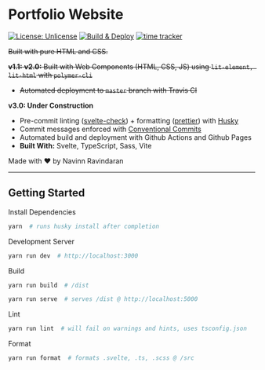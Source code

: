 # Portfolio Website

[![License: Unlicense](https://img.shields.io/badge/license-Unlicense-blue.svg)](http://unlicense.org/) [![Build & Deploy](https://github.com/navn-r/navn-r.github.io/actions/workflows/main.yml/badge.svg?branch=develop)](https://github.com/navn-r/navn-r.github.io/actions/workflows/main.yml)  [![time tracker](https://wakatime.com/badge/github/navn-r/navn-r.github.io.svg)](https://wakatime.com/badge/github/navn-r/navn-r.github.io)

~~Built with pure HTML and CSS.~~  

~~**v1.1:** **v2.0:** Built with Web Components (HTML, CSS, JS) using `lit-element, lit-html` with `polymer-cli`~~
  - ~~Automated deployment to `master` branch with Travis CI~~


**v3.0: Under Construction**
  - Pre-commit linting ([svelte-check](https://github.com/sveltejs/language-tools/tree/master/packages/svelte-check)) + formatting ([prettier](https://prettier.io/)) with [Husky](https://typicode.github.io/husky)
  - Commit messages enforced with [Conventional Commits](https://www.conventionalcommits.org/)
  - Automated build and deployment with Github Actions and Github Pages
  - **Built With:** Svelte, TypeScript, Sass, Vite

Made with ❤️ by Navinn Ravindaran

---

## Getting Started

Install Dependencies
```sh
yarn  # runs husky install after completion
```

Development Server
```sh
yarn run dev  # http://localhost:3000
```

Build
```sh
yarn run build  # /dist

yarn run serve  # serves /dist @ http://localhost:5000
```

Lint
```sh
yarn run lint  # will fail on warnings and hints, uses tsconfig.json
```

Format
```sh
yarn run format  # formats .svelte, .ts, .scss @ /src
```
